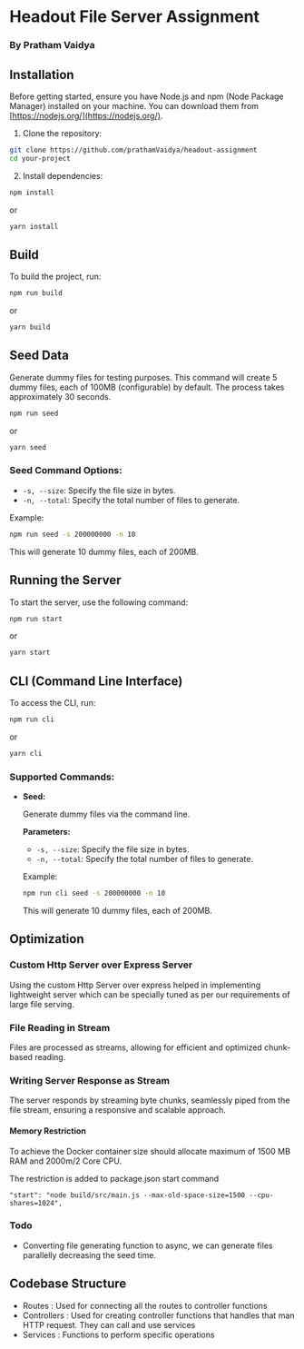 # Headout File Server Assignment
### By Pratham Vaidya

## Installation

Before getting started, ensure you have Node.js and npm (Node Package Manager) installed on your machine. You can download them from [https://nodejs.org/](https://nodejs.org/).

1. Clone the repository:

```bash
git clone https://github.com/prathamVaidya/headout-assignment
cd your-project
```

2. Install dependencies:

```bash
npm install
```

or

```bash
yarn install
```

## Build

To build the project, run:

```bash
npm run build
```

or

```bash
yarn build
```

## Seed Data

Generate dummy files for testing purposes. This command will create 5 dummy files, each of 100MB (configurable) by default. The process takes approximately 30 seconds.

```bash
npm run seed
```

or

```bash
yarn seed
```

### Seed Command Options:

- `-s, --size`: Specify the file size in bytes.
- `-n, --total`: Specify the total number of files to generate.

Example:

```bash
npm run seed -s 200000000 -n 10
```

This will generate 10 dummy files, each of 200MB.

## Running the Server

To start the server, use the following command:

```bash
npm run start
```

or

```bash
yarn start
```

## CLI (Command Line Interface)

To access the CLI, run:

```bash
npm run cli
```

or

```bash
yarn cli
```

### Supported Commands:

- **Seed:**

  Generate dummy files via the command line.

  **Parameters:**

  - `-s, --size`: Specify the file size in bytes.
  - `-n, --total`: Specify the total number of files to generate.

  Example:

  ```bash
  npm run cli seed -s 200000000 -n 10
  ```

  This will generate 10 dummy files, each of 200MB.

## Optimization

  ### Custom Http Server over Express Server
  Using the custom Http Server over express helped in implementing lightweight server which can be specially tuned as per our requirements of large file serving. 

  ### File Reading in Stream
  Files are processed as streams, allowing for efficient and optimized chunk-based reading.

  ### Writing Server Response as Stream
  The server responds by streaming byte chunks, seamlessly piped from the file stream, ensuring a responsive and scalable approach.

  #### Memory Restriction
  To achieve the Docker container size should allocate maximum of 1500 MB RAM and 2000m/2 Core CPU.

  The restriction is added to package.json start command

  ```
"start": "node build/src/main.js --max-old-space-size=1500 --cpu-shares=1024",
  ```

 
### Todo

 - Converting file generating function to async,  we can generate files parallelly decreasing the seed time.

## Codebase Structure

- Routes : Used for connecting all the routes to controller functions
- Controllers : Used for creating controller functions that handles that man HTTP request. They can call and use services 
- Services : Functions to perform specific operations